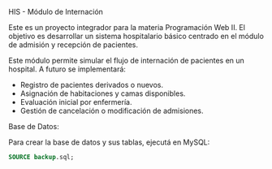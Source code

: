  HIS - Módulo de Internación

Este es un proyecto integrador para la materia Programación Web II. El objetivo es desarrollar un sistema hospitalario básico centrado en el módulo de admisión y recepción de pacientes.

Este módulo permite simular el flujo de internación de pacientes en un hospital. A futuro se implementará:

- Registro de pacientes derivados o nuevos.
- Asignación de habitaciones y camas disponibles.
- Evaluación inicial por enfermería.
- Gestión de cancelación o modificación de admisiones.

Base de Datos:

Para crear la base de datos y sus tablas, ejecutá en MySQL:

```sql
SOURCE backup.sql;